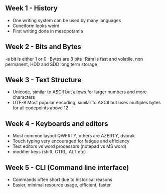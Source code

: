 ## Week 1 - History
- One writing system can be used by many languages
- Cuneiform looks weird
- First writing done in mesopotamia 
## Week 2 - Bits and Bytes
-a bit is either 1 or 0
-Bytes are 8 bits
-Ram is fast and volatile, non permanent, HDD and SDD long term storage
## Week 3 - Text Structure
- Unicode, similar to ASCII but allows for larger numbers and more characters
- UTF-8 Most popular encoding, similar to ASCII but uses multiples bytes for all codepoints above 12
## Week 4 - Keyboards and editors
- Most common layout QWERTY, others are AZERTY, dvorak
- Touch typing very encouraged for fatigue and efficiency
- Text editors vs word processors (notepad vs MS word)
- modifier keys (shift, CTRL, ALT etc)
## Week 5 - CLI (Command line interface)
- Commands often short due to historical reasons
- Easier, minimal resource usage, efficient, faster
